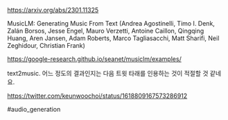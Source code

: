 https://arxiv.org/abs/2301.11325

MusicLM: Generating Music From Text (Andrea Agostinelli, Timo I. Denk, Zalán Borsos, Jesse Engel, Mauro Verzetti, Antoine Caillon, Qingqing Huang, Aren Jansen, Adam Roberts, Marco Tagliasacchi, Matt Sharifi, Neil Zeghidour, Christian Frank)

https://google-research.github.io/seanet/musiclm/examples/

text2music. 어느 정도의 결과인지는 다음 트윗 타래를 인용하는 것이 적절할 것 같네요.

https://twitter.com/keunwoochoi/status/1618809167573286912

#audio_generation 
